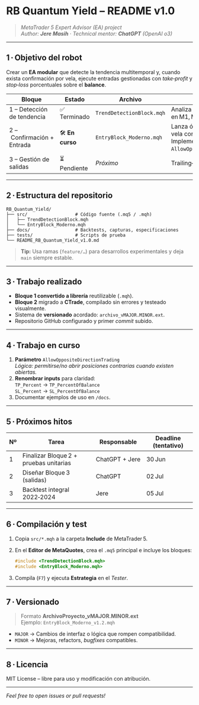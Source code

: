 # RB Quantum Yield – README v1.0

> *MetaTrader 5 Expert Advisor (EA) project*  
> *Author: **Jere Masih** · Technical mentor: **ChatGPT** (OpenAI o3)*

---

## 1 · Objetivo del robot

Crear un **EA modular** que detecte la tendencia multitemporal y, cuando exista confirmación por vela, ejecute entradas gestionadas con _take‑profit_ y _stop‑loss_ porcentuales sobre el **balance**.

| Bloque | Estado | Archivo | Descripción |
|--------|--------|---------|-------------|
| 1 – Detección de tendencia | ✅ Terminado | `TrendDetectionBlock.mqh` | Analiza cruces de EMA en M1, M5, M15, H1, H4, D1. |
| 2 – Confirmación + Entrada | 🛠️ **En curso** | `EntryBlock_Moderno.mqh` | Lanza órdenes con **CTrade** tras vela confirmada. <br/>Implementando `AllowOppositeDirectionTrading`. |
| 3 – Gestión de salidas | ⏳ Pendiente | _Próximo_ | Trailing‑stop, break‑even, etc. |

---

## 2 · Estructura del repositorio

```
RB_Quantum_Yield/
├── src/                  # Código fuente (.mq5 / .mqh)
│   ├── TrendDetectionBlock.mqh
│   └── EntryBlock_Moderno.mqh
├── docs/                 # Backtests, capturas, especificaciones
├── tests/                # Scripts de prueba
└── README_RB_Quantum_Yield_v1.0.md
```

> **Tip:** Usa ramas (`feature/…`) para desarrollos experimentales y deja `main` siempre estable.

---

## 3 · Trabajo realizado

* **Bloque 1 convertido a librería** reutilizable (`.mqh`).
* **Bloque 2** migrado a **CTrade**, compilado sin errores y testeado visualmente.
* Sistema de **versionado** acordado: `archivo_vMAJOR.MINOR.ext`.
* Repositorio GitHub configurado y primer _commit_ subido.

---

## 4 · Trabajo en curso

1. **Parámetro** `AllowOppositeDirectionTrading`  
   *Lógica: permitirse/no abrir posiciones contrarias cuando existen abiertas.*
2. **Renombrar inputs** para claridad:  
   `TP_Percent` → `TP_PercentOfBalance`  
   `SL_Percent` → `SL_PercentOfBalance`
3. Documentar ejemplos de uso en `/docs`.

---

## 5 · Próximos hitos

| Nº | Tarea | Responsable | Deadline (tentativo) |
|----|-------|-------------|-----------------------|
| 1 | Finalizar Bloque 2 + pruebas unitarias | ChatGPT + Jere | 30 Jun |
| 2 | Diseñar Bloque 3 (salidas) | ChatGPT | 02 Jul |
| 3 | Backtest integral 2022‑2024 | Jere | 05 Jul |

---

## 6 · Compilación y test

1. Copia `src/*.mqh` a la carpeta **Include** de MetaTrader 5.  
2. En el **Editor de MetaQuotes**, crea el `.mq5` principal e incluye los bloques:  

   ```cpp
   #include <TrendDetectionBlock.mqh>
   #include <EntryBlock_Moderno.mqh>
   ```
3. Compila (`F7`) y ejecuta **Estrategia** en el _Tester_.

---

## 7 · Versionado

> Formato **ArchivoProyecto_vMAJOR.MINOR.ext**  
> Ejemplo: `EntryBlock_Moderno_v1.2.mqh`

* `MAJOR` → Cambios de interfaz o lógica que rompen compatibilidad.  
* `MINOR` → Mejoras, refactors, _bugfixes_ compatibles.

---

## 8 · Licencia

MIT License – libre para uso y modificación con atribución.

---

_Feel free to open issues or pull requests!_